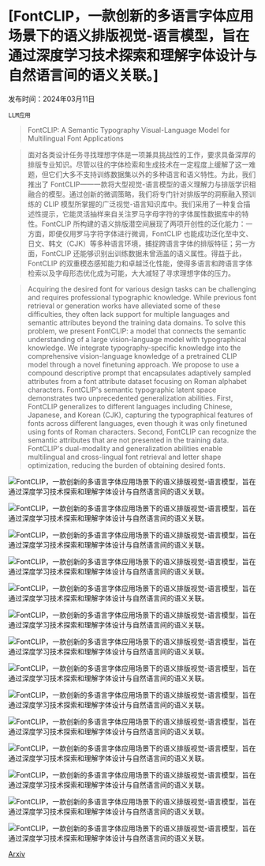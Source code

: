 # [FontCLIP，一款创新的多语言字体应用场景下的语义排版视觉-语言模型，旨在通过深度学习技术探索和理解字体设计与自然语言间的语义关联。]

发布时间：2024年03月11日

`LLM应用`

> FontCLIP: A Semantic Typography Visual-Language Model for Multilingual Font Applications

> 面对各类设计任务寻找理想字体是一项兼具挑战性的工作，要求具备深厚的排版专业知识。尽管以往的字体检索和生成技术在一定程度上缓解了这一难题，但它们大多不支持训练数据集以外的多种语言和语义特性。为此，我们推出了 FontCLIP——一款将大型视觉-语言模型的语义理解力与排版学识相融合的模型。通过创新的微调策略，我们将专门针对排版学的洞察融入预训练的 CLIP 模型所掌握的广泛视觉-语言知识库中。我们采用了一种复合描述性提示，它能灵活抽样来自关注罗马字母字符的字体属性数据库中的特性。FontCLIP 所构建的语义排版潜空间展现了两项开创性的泛化能力：一方面，即便仅用罗马字符字体进行微调，FontCLIP 也能成功泛化至中文、日文、韩文（CJK）等多种语言环境，捕捉跨语言字体的排版特征；另一方面，FontCLIP 还能够识别出训练数据未曾涵盖的语义属性。得益于此，FontCLIP 的双重模态感知能力和卓越泛化性能，使得多语言和跨语言字体检索以及字母形态优化成为可能，大大减轻了寻求理想字体的压力。

> Acquiring the desired font for various design tasks can be challenging and requires professional typographic knowledge. While previous font retrieval or generation works have alleviated some of these difficulties, they often lack support for multiple languages and semantic attributes beyond the training data domains. To solve this problem, we present FontCLIP: a model that connects the semantic understanding of a large vision-language model with typographical knowledge. We integrate typography-specific knowledge into the comprehensive vision-language knowledge of a pretrained CLIP model through a novel finetuning approach. We propose to use a compound descriptive prompt that encapsulates adaptively sampled attributes from a font attribute dataset focusing on Roman alphabet characters. FontCLIP's semantic typographic latent space demonstrates two unprecedented generalization abilities. First, FontCLIP generalizes to different languages including Chinese, Japanese, and Korean (CJK), capturing the typographical features of fonts across different languages, even though it was only finetuned using fonts of Roman characters. Second, FontCLIP can recognize the semantic attributes that are not presented in the training data. FontCLIP's dual-modality and generalization abilities enable multilingual and cross-lingual font retrieval and letter shape optimization, reducing the burden of obtaining desired fonts.

![FontCLIP，一款创新的多语言字体应用场景下的语义排版视觉-语言模型，旨在通过深度学习技术探索和理解字体设计与自然语言间的语义关联。](../../../paper_images/2403.06453/x1.png)

![FontCLIP，一款创新的多语言字体应用场景下的语义排版视觉-语言模型，旨在通过深度学习技术探索和理解字体设计与自然语言间的语义关联。](../../../paper_images/2403.06453/x2.png)

![FontCLIP，一款创新的多语言字体应用场景下的语义排版视觉-语言模型，旨在通过深度学习技术探索和理解字体设计与自然语言间的语义关联。](../../../paper_images/2403.06453/x3.png)

![FontCLIP，一款创新的多语言字体应用场景下的语义排版视觉-语言模型，旨在通过深度学习技术探索和理解字体设计与自然语言间的语义关联。](../../../paper_images/2403.06453/x4.png)

![FontCLIP，一款创新的多语言字体应用场景下的语义排版视觉-语言模型，旨在通过深度学习技术探索和理解字体设计与自然语言间的语义关联。](../../../paper_images/2403.06453/x5.png)

![FontCLIP，一款创新的多语言字体应用场景下的语义排版视觉-语言模型，旨在通过深度学习技术探索和理解字体设计与自然语言间的语义关联。](../../../paper_images/2403.06453/x6.png)

![FontCLIP，一款创新的多语言字体应用场景下的语义排版视觉-语言模型，旨在通过深度学习技术探索和理解字体设计与自然语言间的语义关联。](../../../paper_images/2403.06453/x7.png)

![FontCLIP，一款创新的多语言字体应用场景下的语义排版视觉-语言模型，旨在通过深度学习技术探索和理解字体设计与自然语言间的语义关联。](../../../paper_images/2403.06453/x8.png)

![FontCLIP，一款创新的多语言字体应用场景下的语义排版视觉-语言模型，旨在通过深度学习技术探索和理解字体设计与自然语言间的语义关联。](../../../paper_images/2403.06453/x9.png)

![FontCLIP，一款创新的多语言字体应用场景下的语义排版视觉-语言模型，旨在通过深度学习技术探索和理解字体设计与自然语言间的语义关联。](../../../paper_images/2403.06453/x10.png)

![FontCLIP，一款创新的多语言字体应用场景下的语义排版视觉-语言模型，旨在通过深度学习技术探索和理解字体设计与自然语言间的语义关联。](../../../paper_images/2403.06453/x11.png)

![FontCLIP，一款创新的多语言字体应用场景下的语义排版视觉-语言模型，旨在通过深度学习技术探索和理解字体设计与自然语言间的语义关联。](../../../paper_images/2403.06453/x12.png)

![FontCLIP，一款创新的多语言字体应用场景下的语义排版视觉-语言模型，旨在通过深度学习技术探索和理解字体设计与自然语言间的语义关联。](../../../paper_images/2403.06453/x13.png)

![FontCLIP，一款创新的多语言字体应用场景下的语义排版视觉-语言模型，旨在通过深度学习技术探索和理解字体设计与自然语言间的语义关联。](../../../paper_images/2403.06453/x14.png)

[Arxiv](https://arxiv.org/abs/2403.06453)